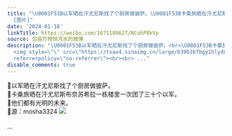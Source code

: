 ```yaml
---
title: "\U0001F53B以军晒在汗尤尼斯找了个厨房做披萨。\U0001F53B卡桑旅晒在汗尤尼斯布奈苏希拉一栋楼里一次团了三十个以军。\U0001F53B他们都有光明的未来。\U0001F53B源：mosha3324
  [图片]"
date: '2024-01-18'
linkTitle: https://weibo.com/1671109627/NCuhP8kVp
source: 包容万物恒河水的微博
description: "\U0001F53B以军晒在汗尤尼斯找了个厨房做披萨。<br>\U0001F53B卡桑旅晒在汗尤尼斯布奈苏希拉一栋楼里一次团了三十个以军。<br>\U0001F53B他们都有光明的未来。<br>\U0001F53B源：mosha3324
  <img style=\"\" src=\"https://tvax4.sinaimg.cn/large/639b1bfbgy1hlyd8yensij20r50og14p.jpg\"
  referrerpolicy=\"no-referrer\"><br><br> ..."
disable_comments: true
---
```

🔻以军晒在汗尤尼斯找了个厨房做披萨。<br>🔻卡桑旅晒在汗尤尼斯布奈苏希拉一栋楼里一次团了三十个以军。<br>🔻他们都有光明的未来。<br>🔻源：mosha3324 <img style="" src="https://tvax4.sinaimg.cn/large/639b1bfbgy1hlyd8yensij20r50og14p.jpg" referrerpolicy="no-referrer"><br><br> ...